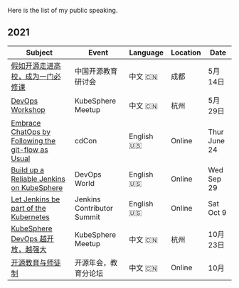 Here is the list of my public speaking.

## 2021

| Subject | Event | Language | Location | Date |
|---|---|---|---|---|
| [假如开源走进高校，成为一门必修课](https://mp.weixin.qq.com/s/J94mPCvyLrJcCzouEOaakw) | 中国开源教育研讨会 | 中文 :cn: | 成都 | 5月14日 |
| [DevOps Workshop](https://www.bagevent.com/event/7414078) | KubeSphere Meetup  | 中文 :cn: | 杭州 | 5月29日 |
| [Embrace ChatOps by Following the git-flow as Usual](https://static.sched.com/hosted_files/cdcon2021/3a/Embrace%20ChatOps%20by%20Following%20the%20git-flow%20as%20Usual.pdf) | cdCon | English :us: | Online | Thur June 24 |
| [Build up a Reliable Jenkins on KubeSphere](https://www.devopsworld.com/agenda/session/581404) | DevOps World  | English :us: | Online | Wed Sep 29 |
| [Let Jenkins be part of the Kubernetes](https://www.meetup.com/Jenkins-online-meetup/events/281089570/) | Jenkins Contributor Summit | English :us: | Online | Sat Oct 9 |
| [KubeSphere DevOps 越开放，越强大](https://mp.weixin.qq.com/s/f9acyj8pi5mjWXm8zSksWA) | KubeSphere Meetup  | 中文 :cn: | 杭州 | 10月23日 |
| [开源教育与师徒制]() | 开源年会，教育分论坛 | 中文 :cn: | Online | 10月 |
